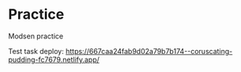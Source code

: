 # Practice
Modsen practice

Test task deploy: https://667caa24fab9d02a79b7b174--coruscating-pudding-fc7679.netlify.app/
